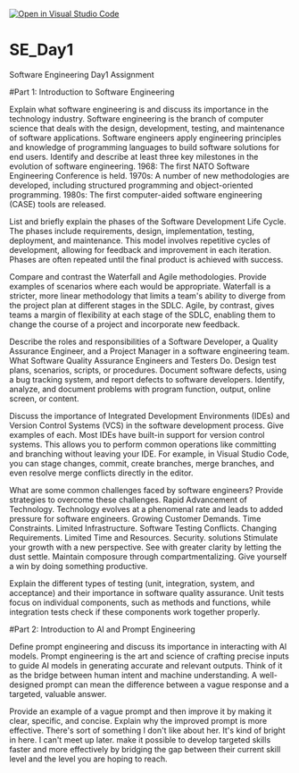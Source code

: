 [![Open in Visual Studio Code](https://classroom.github.com/assets/open-in-vscode-2e0aaae1b6195c2367325f4f02e2d04e9abb55f0b24a779b69b11b9e10269abc.svg)](https://classroom.github.com/online_ide?assignment_repo_id=15599105&assignment_repo_type=AssignmentRepo)
# SE_Day1
Software Engineering Day1 Assignment

#Part 1: Introduction to Software Engineering

Explain what software engineering is and discuss its importance in the technology industry.
Software engineering is the branch of computer science that deals with the design, development, testing, and maintenance of software applications.
Software engineers apply engineering principles and knowledge of programming languages to build software solutions for end users.
Identify and describe at least three key milestones in the evolution of software engineering.
1968: The first NATO Software Engineering Conference is held.
1970s: A number of new methodologies are developed, including structured programming and object-oriented programming.
1980s: The first computer-aided software engineering (CASE) tools are released.

List and briefly explain the phases of the Software Development Life Cycle.
The phases include requirements, design, implementation, testing, deployment, and maintenance. This model involves repetitive cycles of development, allowing for feedback and improvement in each iteration. Phases are often repeated until the final product is achieved with success.

Compare and contrast the Waterfall and Agile methodologies. Provide examples of scenarios where each would be appropriate.
Waterfall is a stricter, more linear methodology that limits a team's ability to diverge from the project plan at different stages in the SDLC. Agile, by contrast, gives teams a margin of flexibility at each stage of the SDLC, enabling them to change the course of a project and incorporate new feedback.

Describe the roles and responsibilities of a Software Developer, a Quality Assurance Engineer, and a Project Manager in a software engineering team.
What Software Quality Assurance Engineers and Testers Do. Design test plans, scenarios, scripts, or procedures. Document software defects, using a bug tracking system, and report defects to software developers. Identify, analyze, and document problems with program function, output, online screen, or content.

Discuss the importance of Integrated Development Environments (IDEs) and Version Control Systems (VCS) in the software development process. Give examples of each.
Most IDEs have built-in support for version control systems. This allows you to perform common operations like committing and branching without leaving your IDE. For example, in Visual Studio Code, you can stage changes, commit, create branches, merge branches, and even resolve merge conflicts directly in the editor.

What are some common challenges faced by software engineers? Provide strategies to overcome these challenges.
Rapid Advancement of Technology. Technology evolves at a phenomenal rate and leads to added pressure for software engineers.
Growing Customer Demands.
Time Constraints.
Limited Infrastructure.
Software Testing Conflicts.
Changing Requirements.
Limited Time and Resources. 
Security.
solutions
Stimulate your growth with a new perspective.
See with greater clarity by letting the dust settle.
Maintain composure through compartmentalizing.
Give yourself a win by doing something productive.

Explain the different types of testing (unit, integration, system, and acceptance) and their importance in software quality assurance.
Unit tests focus on individual components, such as methods and functions, while integration tests check if these components work together properly.

#Part 2: Introduction to AI and Prompt Engineering


Define prompt engineering and discuss its importance in interacting with AI models.
Prompt engineering is the art and science of crafting precise inputs to guide AI models in generating accurate and relevant outputs. Think of it as the bridge between human intent and machine understanding. A well-designed prompt can mean the difference between a vague response and a targeted, valuable answer.

Provide an example of a vague prompt and then improve it by making it clear, specific, and concise. Explain why the improved prompt is more effective.
There's sort of something I don't like about her.
It's kind of bright in here.
I can't meet up later.
make it possible to develop targeted skills faster and more effectively by bridging the gap between their current skill level and the level you are hoping to reach.
